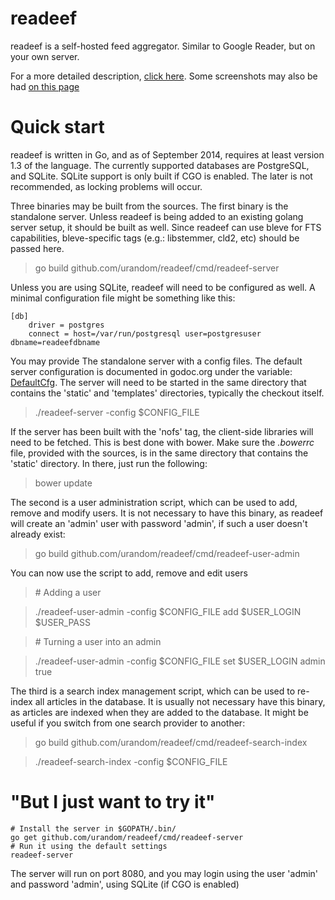 readeef
=======

readeef is a self-hosted feed aggregator. Similar to Google Reader, but on your own server.

For a more detailed description, [click here](http://www.sugr.org/en/products/readeef).
Some screenshots may also be had [on this page](http://www.sugr.org/en/products/readeef#gallery)

Quick start
===========

readeef is written in Go, and as of September 2014, requires at least version 1.3 of the language. The currently supported databases are PostgreSQL, and SQLite. SQLite support is only built if CGO is enabled. The later is not recommended, as locking problems will occur.

Three binaries may be built from the sources. The first binary is the standalone server. Unless readeef is being added to an existing golang server setup, it should be built as well. Since readeef can use bleve for FTS capabilities, bleve-specific tags (e.g.: libstemmer, cld2, etc) should be passed here.

> go build github.com/urandom/readeef/cmd/readeef-server

Unless you are using SQLite, readeef will need to be configured as well. A minimal configuration file might be something like this:

```
[db]
    driver = postgres
    connect = host=/var/run/postgresql user=postgresuser dbname=readeefdbname
```

You may provide The standalone server with a config files. The default server configuration is documented in godoc.org under the variable: [DefaultCfg](http://godoc.org/github.com/urandom/readeef#pkg-variables). The server will need to be started in the same directory that contains the 'static' and 'templates' directories, typically the checkout itself.

> ./readeef-server -config $CONFIG_FILE

If the server has been built with the 'nofs' tag, the client-side libraries will need to be fetched. This is best done with bower. Make sure the _.bowerrc_ file, provided with the sources, is in the same directory that contains the 'static' directory. In there, just run the following:

> bower update

The second is a user administration script, which can be used to add, remove and modify users. It is not necessary to have this binary, as readeef will create an 'admin' user with password 'admin', if such a user doesn't already exist:

> go build github.com/urandom/readeef/cmd/readeef-user-admin

You can now use the script to add, remove and edit users

> \# Adding a user

> ./readeef-user-admin -config $CONFIG_FILE add $USER_LOGIN $USER_PASS

> \# Turning a user into an admin

> ./readeef-user-admin -config $CONFIG_FILE set $USER_LOGIN admin true

The third is a search index management script, which can be used to re-index all articles in the database. It is usually not necessary have this binary, as articles are indexed when they are added to the database. It might be useful if you switch from one search provider to another:

> go build github.com/urandom/readeef/cmd/readeef-search-index

> ./readeef-search-index -config $CONFIG_FILE


"But I just want to try it"
===========================

    # Install the server in $GOPATH/.bin/
    go get github.com/urandom/readeef/cmd/readeef-server
    # Run it using the default settings
    readeef-server
    
The server will run on port 8080, and you may login using the user 'admin' and password 'admin', using SQLite (if CGO is enabled)
